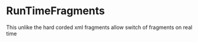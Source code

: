 # RunTimeFragments
This unlike the hard corded xml fragments allow switch of fragments on real time
